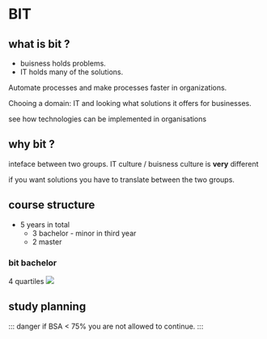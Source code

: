 # BIT

## what is bit ?

- buisness holds problems.
- IT holds many of the solutions.

Automate processes and make processes faster
in organizations.

Chooing a domain: IT and looking what solutions it offers for businesses.

see how technologies can be implemented in organisations

## why bit ?

inteface between two groups.
IT culture / buisness culture is **very** different

if you want solutions you have to translate between the two groups.

## course structure

+ 5 years in total
    + 3 bachelor - minor in third year
    + 2 master

### bit bachelor

4 quartiles
<img src="/bachelor.png"/>

## study planning

::: danger
if BSA < 75% you are not allowed to continue.
:::